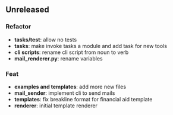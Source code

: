 ## Unreleased

### Refactor

- **tasks/test**: allow no tests
- **tasks**: make invoke tasks a module and add task for new tools
- **cli scripts**: rename cli script from noun to verb
- **mail_renderer.py**: rename variables

### Feat

- **examples and templates**: add more new files
- **mail_sender**: implement cli to send mails
- **templates**: fix breakline format for financial aid template
- **renderer**: initial template renderer
